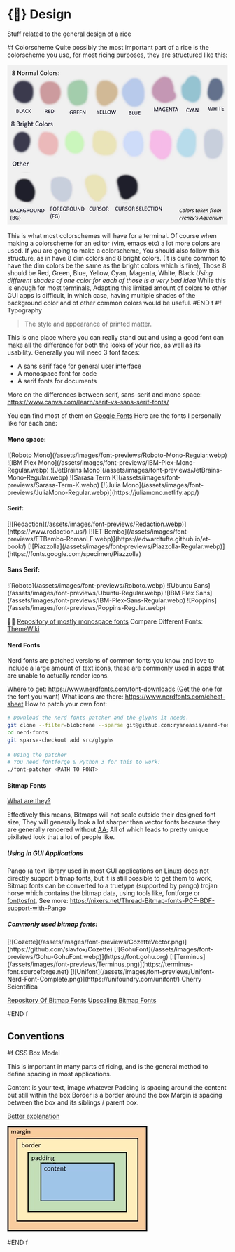# {🎨} Design
Stuff related to the general design of a rice

#f Colorscheme
Quite possibly the most important part of a rice is the colorscheme you use, for most ricing purposes, they are structured like this:

![structure](/assets/images/colorscheme-structure.webp)

This is what most colorschemes will have for a terminal. Of course when making a colorscheme for an editor (vim, emacs etc) a lot more colors are used.
If you are going to make a colorscheme, You should also follow this structure, as in have 8 dim colors and 8 bright colors. (It is quite common to have the dim colors be the same as the bright colors which is fine),
Those 8 should be Red, Green, Blue, Yellow, Cyan, Magenta, White, Black
*Using different shades of one color for each of those is a very bad idea*
While this is enough for most terminals, Adapting this limited amount of colors to other GUI apps is difficult, in which case, having multiple shades of the background color and of other common colors would be useful.
#END f
#f Typography
> The style and appearance of printed matter.

This is one place where you can really stand out and using a good font can make all the difference for both the looks of your rice, as well as its usability.
Generally you will need 3 font faces:
- A sans serif face for general user interface
- A monospace font for code
- A serif fonts for documents

More on the differences between serif, sans-serif and mono space: https://www.canva.com/learn/serif-vs-sans-serif-fonts/

You can find most of them on [Google Fonts](https://fonts.google.com)
Here are the fonts I personally like for each one:

#### Mono space:
<div class="horizontal showcase">
![Roboto Mono](/assets/images/font-previews/Roboto-Mono-Regular.webp)
![IBM Plex Mono](/assets/images/font-previews/IBM-Plex-Mono-Regular.webp)
![JetBrains Mono](/assets/images/font-previews/JetBrains-Mono-Regular.webp)
![Sarasa Term K](/assets/images/font-previews/Sarasa-Term-K.webp)
[![Julia Mono](/assets/images/font-previews/JuliaMono-Regular.webp)](https://juliamono.netlify.app/)
</div>

#### Serif:
<div class="horizontal showcase">
[![Redaction](/assets/images/font-previews/Redaction.webp)](https://www.redaction.us/)
[![ET Bembo](/assets/images/font-previews/ETBembo-RomanLF.webp)](https://edwardtufte.github.io/et-book/)
[![Piazzolla](/assets/images/font-previews/Piazzolla-Regular.webp)](https://fonts.google.com/specimen/Piazzolla)
</div>

#### Sans Serif:
<div class="horizontal showcase">
![Roboto](/assets/images/font-previews/Roboto.webp)
![Ubuntu Sans](/assets/images/font-previews/Ubuntu-Regular.webp)
![IBM Plex Sans](/assets/images/font-previews/IBM-Plex-Sans-Regular.webp)
![Poppins](/assets/images/font-previews/Poppins-Regular.webp)
</div>

🏴‍☠️ [Repository of mostly monospace fonts](https://gitlab.com/exorcist365/fonts)
Compare Different Fonts: [ThemeWiki](https://wooosh.github.io/themewiki/fontindex/)

#### Nerd Fonts
Nerd fonts are patched versions of common fonts you know and love to include a large amount of text icons, these are commonly used in apps that are unable to actually render icons.

Where to get: https://www.nerdfonts.com/font-downloads (Get the one for the font you want)
What icons are there: https://www.nerdfonts.com/cheat-sheet
How to patch your own font:
```sh
# Download the nerd fonts patcher and the glyphs it needs.
git clone --filter=blob:none --sparse git@github.com:ryanoasis/nerd-fonts
cd nerd-fonts
git sparse-checkout add src/glyphs

# Using the patcher
# You need fontforge & Python 3 for this to work:
./font-patcher <PATH TO FONT>
```

#### Bitmap Fonts
[What are they?](http://www.cs.ucc.ie/~gavin/cs1050/the_internet/slides/ch07s01s01.html.htm)

Effectively this means,
Bitmaps will not scale outside their designed font size;
They will generally look a lot sharper than vector fonts because they are generally rendered without [AA](https://www.youtube.com/watch?v=hqi0114mwtY);
All of which leads to pretty unique pixilated look that a lot of people like.

##### Using in GUI Applications
Pango (a text library used in most GUI applications on Linux) does not directly support bitmap fonts, but it is still possible to get them to work,
Bitmap fonts can be converted to a truetype (supported by pango) trojan horse which contains the bitmap data, using tools like, fontforge or [fonttosfnt](https://gitlab.freedesktop.org/xorg/app/fonttosfnt),
See more: https://nixers.net/Thread-Bitmap-fonts-PCF-BDF-support-with-Pango

##### Commonly used bitmap fonts:
<div class='showcase horizontal'>
[![Cozette](/assets/images/font-previews/CozetteVector.png)](https://github.com/slavfox/Cozette)
[![GohuFont](/assets/images/font-previews/Gohu-GohuFont.webp)](https://font.gohu.org)
[![Terminus](/assets/images/font-previews/Terminus.png)](https://terminus-font.sourceforge.net)	
[![Unifont](/assets/images/font-previews/Unifont-Nerd-Font-Complete.png)](https://unifoundry.com/unifont/)
<span>Cherry</span>
<span>Scientifica</span>
</div>

[Repository Of Bitmap Fonts](https://github.com/Tecate/bitmap-fonts)
[Upscaling Bitmap Fonts](https://github.com/Francesco149/bdf2x)
<!-- TODO: Add a link on making a bitmap font to vector font
		   Making use of bitmap fonts in pango etc apps -->

#END f

## Conventions
#f CSS Box Model
<aside>
<p>This is important in many parts of ricing,
and is the general method to define spacing in most applications.

Content is your text, image whatever
Padding is spacing around the content but still within the box
Border is a border around the box
Margin is spacing between the box and its siblings / parent box.

[Better explanation](https://developer.mozilla.org/en-US/docs/Web/CSS/CSS_Box_Model/Introduction_to_the_CSS_box_model)
</p>

![Box Model Illustration](/assets/images/box-model.webp)
</aside>
#END f
